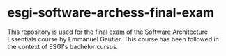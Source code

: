 # esgi-software-archess-final-exam
This repository is used for the final exam of the Software Architecture Essentials course by Emmanuel Gautier. This course has been followed in the context of ESGI's bachelor cursus.
